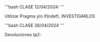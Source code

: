 '''bash
CLASE 12/04/2024:
'''

Utilizar Pragma y/o if(ndef).   INVESTIGARLOS

'''bash
CLASE 26/04/2024
'''

Devoluciones tp2:
